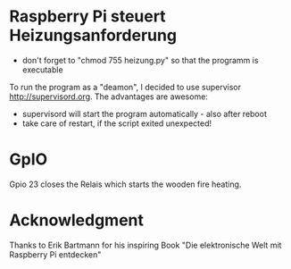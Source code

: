 # Raspberry Pi steuert Heizungsanforderung

* don't forget to "chmod 755 heizung.py" so that the programm is executable

To run the program as a "deamon", I decided to use 
supervisor http://supervisord.org. The advantages are awesome: 

* supervisord will start the program automatically - also after reboot 
* take care of restart, if the script exited unexpected!

# GpIO
Gpio 23 closes the Relais which starts the wooden fire heating.

# Acknowledgment

Thanks to Erik Bartmann for his inspiring Book "Die elektronische Welt mit Raspberry Pi entdecken"
